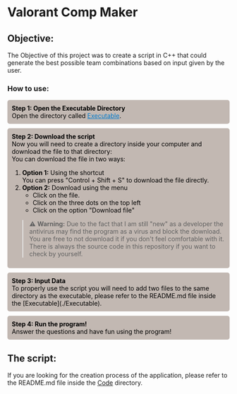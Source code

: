 # Valorant Comp Maker

## Objective:
The Objective of this project was to create a script in C++ that could generate the best possible team combinations based on input given by the user.

### How to use:
<div style="display: flex; flex-direction: column; gap: 10px; color: black">

<div style="background-color: #C2B8B2; padding: 10px; border-radius: 5px;">
<strong>Step 1: Open the Executable Directory</strong><br>
Open the directory called <a href="./Executable" style="color: #007ACC; text-decoration: underline;">Executable</a>.
</div>

<div style="background-color: #C2B8B2; padding: 10px; border-radius: 5px;">
<strong>Step 2: Download the script</strong><br>
Now you will need to create a directory inside your computer and download the file to that directory: <br>
You can download the file in two ways: <br>
   <ol>
        <li><strong>Option 1:</strong> Using the shortcut<br>
        You can press "Control + Shift + S" to download the file directly.
        </li>
        <li><strong>Option 2:</strong> Download using the menu<br>
            <ul>
                <li> Click on the file. </li>
                <li> Click on the three dots on the top left </li>
                <li> Click on the option "Download file" </li>
            </ul>
        </li>
    </ol>
<div style="color: white">

> ⚠️ **Warning:** Due to the fact that I am still "new" as a developer the antivirus may find the program as a virus and block the download. You are free to not download it if you don't feel comfortable with it. There is always the source code in this repository if you want to check by yourself.
</div>
</div>

<div style="background-color: #C2B8B2; padding: 10px; border-radius: 5px;">
<strong>Step 3: Input Data</strong><br>
To properly use the script you will need to add two files to the same directory as the executable, please refer to the README.md file inside the  [Executable](./Executable).
</div>

<div style="background-color: #C2B8B2; padding: 10px; border-radius: 5px;">
<strong>Step 4: Run the program!</strong><br>
Answer the questions and have fun using the program!
</div>
</div>

## The script:
 If you are looking for the creation process of the application, please refer to the README.md file inside the [Code](./Code) directory.

